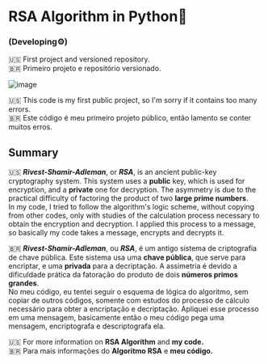# RSA Algorithm in Python🐍  
### (Developing⚙️)

🇺🇸 First project and versioned repository.  
🇧🇷 Primeiro projeto e repositório versionado.

![image](https://user-images.githubusercontent.com/77446753/129075081-e239537f-803b-4cf1-8792-2611cf62108a.png)

🇺🇸 This code is my first public project, so I'm sorry if it contains too many errors.  
🇧🇷 Este código é meu primeiro projeto público, então lamento se conter muitos erros.  

## Summary
🇺🇸 **_Rivest-Shamir-Adleman_**, or **_RSA_**, is an ancient public-key cryptography system. This system uses a **public** key, which is used for encryption, and a **private** one for decryption. The asymmetry is due to the practical difficulty of factoring the product of two **large prime numbers**.  
In my code, I tried to follow the algorithm's logic scheme, without copying from other codes, only with studies of the calculation process necessary to obtain the encryption and decryption. I applied this process to a message, so basically my code takes a message, encrypts and decrypts it. 

🇧🇷 **_Rivest-Shamir-Adleman_**, ou **_RSA_**, é um antigo sistema de criptografia de chave pública. Este sistema usa uma **chave pública**, que serve para encriptar, e uma **privada** para a decriptação. A assimetria é devido a dificuldade prática da fatoração do produto de dois **números primos grandes**.  
No meu código, eu tentei seguir o esquema de lógica do algoritmo, sem copiar de outros códigos, somente com estudos do processo de cálculo necessário para obter a encriptação e decriptação. Apliquei esse processo em uma mensagem, basicamente então o meu código pega uma mensagem, encriptografa e descriptografa ela.

🇺🇸 For more information on **RSA Algorithm** and **my code.**  
🇧🇷 Para mais informações do **Algoritmo RSA** e **meu código.**
